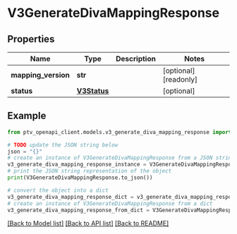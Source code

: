 # V3GenerateDivaMappingResponse


## Properties

Name | Type | Description | Notes
------------ | ------------- | ------------- | -------------
**mapping_version** | **str** |  | [optional] [readonly] 
**status** | [**V3Status**](V3Status.md) |  | [optional] 

## Example

```python
from ptv_openapi_client.models.v3_generate_diva_mapping_response import V3GenerateDivaMappingResponse

# TODO update the JSON string below
json = "{}"
# create an instance of V3GenerateDivaMappingResponse from a JSON string
v3_generate_diva_mapping_response_instance = V3GenerateDivaMappingResponse.from_json(json)
# print the JSON string representation of the object
print(V3GenerateDivaMappingResponse.to_json())

# convert the object into a dict
v3_generate_diva_mapping_response_dict = v3_generate_diva_mapping_response_instance.to_dict()
# create an instance of V3GenerateDivaMappingResponse from a dict
v3_generate_diva_mapping_response_from_dict = V3GenerateDivaMappingResponse.from_dict(v3_generate_diva_mapping_response_dict)
```
[[Back to Model list]](../README.md#documentation-for-models) [[Back to API list]](../README.md#documentation-for-api-endpoints) [[Back to README]](../README.md)


